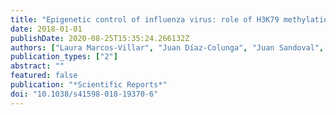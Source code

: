 ```yaml
---
title: "Epigenetic control of influenza virus: role of H3K79 methylation in interferon-induced antiviral response"
date: 2018-01-01
publishDate: 2020-08-25T15:35:24.266132Z
authors: ["Laura Marcos-Villar", "Juan Díaz-Colunga", "Juan Sandoval", "Noelia Zamarreño", "Sara Landeras-Bueno", "Manel Esteller", "Ana Falcón", "Amelia Nieto"]
publication_types: ["2"]
abstract: ""
featured: false
publication: "*Scientific Reports*"
doi: "10.1038/s41598-018-19370-6"
---
```


